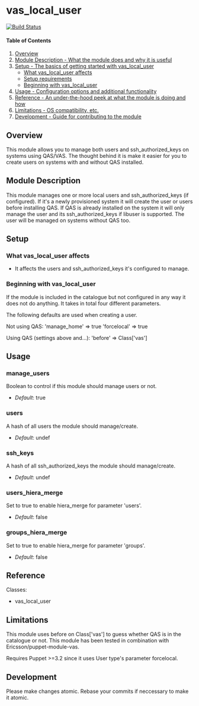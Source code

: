 # vas_local_user

[![Build Status](https://api.travis-ci.org/gillarkod/puppet-module-vas_local_user.png)](https://travis-ci.org/gillarkod/puppet-module-vas_local_user)

#### Table of Contents

1. [Overview](#overview)
2. [Module Description - What the module does and why it is useful](#module-description)
3. [Setup - The basics of getting started with vas_local_user](#setup)
    * [What vas_local_user affects](#what-vas_local_user-affects)
    * [Setup requirements](#setup-requirements)
    * [Beginning with vas_local_user](#beginning-with-vas_local_user)
4. [Usage - Configuration options and additional functionality](#usage)
5. [Reference - An under-the-hood peek at what the module is doing and how](#reference)
5. [Limitations - OS compatibility, etc.](#limitations)
6. [Development - Guide for contributing to the module](#development)

## Overview

This module allows you to manage both users and ssh_authorized_keys on systems
using QAS/VAS. The thought behind it is make it easier for you to create users
on systems with and without QAS installed.

## Module Description

This module manages one or more local users and ssh_authorized_keys (if configured).
If it's a newly provisioned system it will create the user or users before installing
QAS. If QAS is already installed on the system it will only manage the user
and its ssh_authorized_keys if libuser is supported. The user will be managed on
systems without QAS too.

## Setup

### What vas_local_user affects

* It affects the users and ssh_authorized_keys it's configured to manage.

### Beginning with vas_local_user

If the module is included in the catalogue but not configured in any way it
does not do anything. It takes in total four different parameters.

The following defaults are used when creating a user.

Not using QAS:
  'manage_home' => true
  'forcelocal'  => true

Using QAS (settings above and...):
  'before'      => Class['vas']

## Usage

### manage_users

Boolean to control if this module should manage users or not.

- *Default*: true

### users

A hash of all users the module should manage/create.

- *Default*: undef

### ssh_keys

A hash of all ssh_authorized_keys the module should manage/create.

- *Default*: undef

### users_hiera_merge

Set to true to enable hiera_merge for parameter 'users'.

- *Default*: false

### groups_hiera_merge

Set to true to enable hiera_merge for parameter 'groups'.

- *Default*: false

## Reference

Classes:

* vas_local_user

## Limitations

This module uses before on Class['vas'] to guess whether QAS is in the catalogue
or not. This module has been tested in combination with Ericsson/puppet-module-vas.

Requires Puppet >=3.2 since it uses User type's parameter forcelocal.

## Development

Please make changes atomic. Rebase your commits if neccessary to make it atomic.
